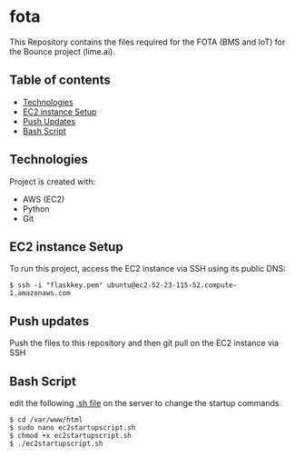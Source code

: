 # fota

This Repository contains the files required for the FOTA (BMS and IoT) for the Bounce project (lime.ai).

## Table of contents
* [Technologies](#technologies)
* [EC2 instance Setup](#ec2-instance-setup)
* [Push Updates](#push-updates)
* [Bash Script](#bash-script)

## Technologies
Project is created with:
* AWS (EC2)
* Python
* Git

## EC2 instance Setup
To run this project, access the EC2 instance via SSH using its public DNS:

```
$ ssh -i "flaskkey.pem" ubuntu@ec2-52-23-115-52.compute-1.amazonaws.com

```

## Push updates

Push the files to this repository and then git pull on the EC2 instance via SSH

## Bash Script

edit the following [.sh file](https://github.com/iamgr007/fota/blob/main/ec2startscript.sh) on the server to change the startup commands

```
$ cd /var/www/html
$ sudo nano ec2startupscript.sh
$ chmod +x ec2startupscript.sh
$ ./ec2startupscript.sh

```
